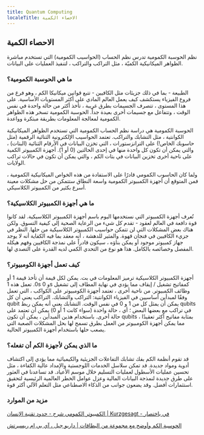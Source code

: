 ```yaml
---
title: Quantum Computing
localeTitle: الاحصاء الكمية
---
```

## الاحصاء الكمية

نظم الحوسبة الكمومية تدرس نظم الحساب (الحواسيب الكمومية) التي تستخدم مباشرة الظواهر الميكانيكية الكميّة ، مثل التراكب والتراكب ، لتنفيذ العمليات على البيانات.

### ما هي الحوسبة الكمومية؟

الطبيعة - بما في ذلك جزيئات مثل الكافيين - تتبع قوانين ميكانيكا الكم ، وهو فرع من فروع الفيزياء يستكشف كيف يعمل العالم المادي على أكثر المستويات الأساسية. على هذا المستوى ، تتصرف الجسيمات بطرق غريبة ، تأخذ أكثر من حالة واحدة في نفس الوقت ، وتتفاعل مع جسيمات أخرى بعيدة جداً. الحوسبة الكمومية تسخر هذه الظواهر الكمومية لمعالجة المعلومات بطريقة مبتكرة وواعدة.

الحوسبة الكمومية هي دراسة نظم الحساب الكمومية التي تستخدم الظواهر الميكانيكية الكوانتية ، مثل التشابك والتراكب. تعتمد الحواسيب الإلكترونية الثنائية الرقمية (مثل حاسوبك الخاص!) على الترانزستورات ، التي تخزن البيانات في الأرقام الثنائية (البتات) ، والتي يمكن أن تكون كل واحدة منها في إحدى الحالتين (0 أو 1). أجهزة الكمبيوتر الكمية على ناحية أخرى تخزين البيانات في بتات الكم ، والتي يمكن أن تكون في حالات تراكب الولايات.

ولما كان الحاسوب الكمومي قادرًا على الاستفادة من هذه الخواص الميكانيكية الكمومية ، فمن المتوقع أن أجهزة الكمبيوتر الكمومية واسعة النطاق ستتمكن من حل مشكلات معينة أسرع بكثير من الكمبيوتر الكلاسيكي.

### ما هي أجهزة الكمبيوتر الكلاسيكية؟

تُعرف أجهزة الكمبيوتر التي نستخدمها اليوم باسم أجهزة الكمبيوتر الكلاسيكية. لقد كانوا قوة دافعة في العالم لعقود - تقدم كل شيء من الرعاية الصحية إلى كيفية التسوق. ولكن هناك بعض المشكلات التي لن تتمكن حواسيب الكمبيوتر الكلاسيكية من حلها. النظر في جزيء الكافيين في فنجان قهوة. والمثير للدهشة ، أنه معقد بما فيه الكفاية أنه لا يوجد جهاز كمبيوتر موجود أو يمكن بناؤه ، سيكون قادراً على نمذجة الكافيين وفهم هيكله المفصل وخصائصه بالكامل. هذا هو نوع من التحدي الكمي لديه القدرة على التصدي لها.

### كيف تعمل أجهزة الكومبيوتر؟

أجهزة الكمبيوتر الكلاسيكية ترميز المعلومات في بت. يمكن لكل قيمة أن تأخذ قيمة 1 أو 0. تعمل هذه 1s و 0s كمفاتيح تشغيل / إيقاف مما يؤدي في نهاية المطاف إلى تشغيل وظائف الكمبيوتر. من ناحية أخرى ، تعتمد أجهزة الكومبيوتر على الكواكب ، التي تعمل وفقًا لمبدأين أساسيين في الفيزياء الكوانتية: التراكب والتشابك. التراكب يعني أن كل qubit يمكن أن يمثل كل من 1 و 0 في نفس الوقت. التشابك يعني أنه يمكن ربط qubits في تراكب مع بعضها البعض ؛ أي ، حالة واحدة (سواء كانت 1 أو 0) يمكن أن تعتمد على حالة أخرى. باستخدام هذين المبدأين ، يمكن أن تكون qubits بمثابة مفاتيح أكثر تعقيدًا ، مما يمكن أجهزة الكومبيوتر من العمل بطرق تسمح لها بحل المشكلات الصعبة التي يصعب حلها باستخدام أجهزة الكمبيوتر الحالية.

### ما الذي يمكن لأجهزة الكم أن تفعله؟

قد تقوم أنظمة الكم بفك تشابك التفاعلات الجزيئية والكيميائية مما يؤدي إلى اكتشاف أدوية ومواد جديدة. قد تمكن سلاسل الخدمات اللوجستية والإمداد عالية الكفاءة ، مثل تحسين عمليات الأسطول لعمليات التسليم خلال موسم الأعياد. قد تساعدنا في العثور على طرق جديدة لنمذجة البيانات المالية وعزل عوامل الخطر العالمية الرئيسية لتحقيق استثمارات أفضل. وقد يضعون جوانب من الذكاء الاصطناعي مثل التعلم الآلي أكثر قوة.

### مزيد من الموارد

[الكمبيوتر الكمومي شرح - حدود تقنية الإنسان | Kurzgesagt - في باختصار](https://www.youtube.com/watch?v=JhHMJCUmq28)

[الحوسبة الكم وأوضح مع مجموعة من البطاقات | داريو جيل ، آي بي إم ريسيرتش](https://www.youtube.com/watch?v=yy6TV9Dntlw)